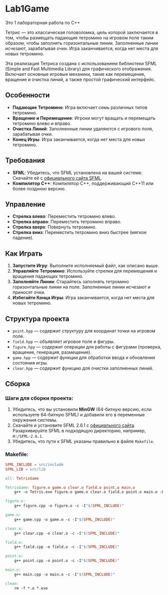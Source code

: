 # Lab1Game
Это 1 лабораторная работа по C++ 

Тетрис — это классическая головоломка, цель которой заключается в том, чтобы размещать падающие тетромино на игровом поле таким образом, чтобы заполнять горизонтальные линии. Заполненные линии исчезают, зарабатывая очки. Игра заканчивается, когда нет места для новых тетромино.

Эта реализация Тетриса создана с использованием библиотеки SFML (Simple and Fast Multimedia Library) для графического отображения. Включает основные игровые механики, такие как перемещение, вращение и очистка линий, а также простой графический интерфейс.

## Особенности

- **Падающие Тетромино**: Игра включает семь различных типов тетромино.
- **Вращение и Перемещение**: Игроки могут вращать и перемещать тетромино влево и вправо.
- **Очистка Линий**: Заполненные линии удаляются с игрового поля, зарабатывая очки.
- **Конец Игры**: Игра заканчивается, когда нет места для новых тетромино.

## Требования

- **SFML**: Убедитесь, что SFML установлена на вашей системе. Скачайте её с [официального сайта SFML](https://www.sfml-dev.org/download.php).
- **Компилятор C++**: Компилятор C++, поддерживающий C++11 или более позднюю версию.

## Управление

- **Стрелка влево**: Переместить тетромино влево.
- **Стрелка вправо**: Переместить тетромино вправо.
- **Стрелка вверх**: Повернуть тетромино.
- **Стрелка вниз**: Переместить тетромино вниз быстрее (мягкое падение).

## Как Играть

1. **Запустите Игру**: Выполните исполняемый файл, как описано выше.
2. **Управляйте Тетромино**: Используйте стрелки для перемещения и вращения падающих тетромино.
3. **Заполняйте Линии**: Старайтесь заполнять тетромино горизонтальные линии на поле. Заполненные линии исчезают и приносят очки.
4. **Избегайте Конца Игры**: Игра заканчивается, когда нет места для новых тетромино.

## Структура проекта

- `point.hpp` — содержит структуру для координат точки на игровом поле.
- `field.hpp` — объявляет игровое поле и фигуры.
- `figure.hpp` — содержит операции для работы с фигурами (проверка, вращение, генерация, размещение).
- `game.hpp` — содержит функции для обработки ввода и обновления состояния игры.
- `clear.hpp` — содержит функцию для очистки заполненных линий.

## Сборка

### Шаги для сборки проекта:

1. Убедитесь, что вы установили **MinGW** (64-битную версию, если используете 64-битную SFML) и добавили его в переменные окружения системы.
2. Скачайте и установите SFML 2.6.1 с [официального сайта](https://www.sfml-dev.org/download.php). Разархивируйте SFML в подходящую директорию, например, `H:/SFML-2.6.1`.
3. Убедитесь, что пути к SFML указаны правильно в файле `Makefile`.

### Makefile:

```makefile
SFML_INCLUDE = src/include
SFML_LIB = src/lib

all: TetrisGame

TetrisGame: figure.o game.o clear.o field.o point.o main.o
	g++ -o Tetris.exe figure.o game.o clear.o field.o point.o main.o -L"$(SFML_LIB)" -lsfml-graphics -lsfml-window -lsfml-system

figure.o:
	g++ figure.cpp -o figure.o -c -I"$(SFML_INCLUDE)"

game.o:
	g++ game.cpp -o game.o -c -I"$(SFML_INCLUDE)"

clear.o:
	g++ clear.cpp -o clear.o -c -I"$(SFML_INCLUDE)"

field.o:
	g++ field.cpp -o field.o -c -I"$(SFML_INCLUDE)"

point.o:
	g++ point.cpp -o point.o -c -I"$(SFML_INCLUDE)"

main.o:
	g++ main.cpp -o main.o -c -I"$(SFML_INCLUDE)"

clean:
	rm -f *.o *.exe

